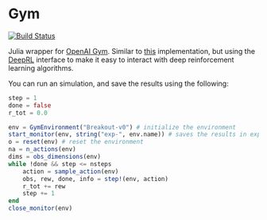 # Gym

[![Build Status](https://travis-ci.org/sisl/Gym.jl.svg?branch=master)](https://travis-ci.org/sisl/Gym.jl)

Julia wrapper for [OpenAI Gym](https://gym.openai.com/).
Similar to [this](https://github.com/tbreloff/OpenAIGym.jl) implementation, but using the [DeepRL](https://github.com/sisl/DeepRL.jl) interface to make it easy to interact with deep
reinforcement learning algorithms. 

You can run an simulation, and save the results using the following:

```julia
step = 1
done = false
r_tot = 0.0

env = GymEnvironment("Breakout-v0") # initialize the environment
start_monitor(env, string("exp-", env.name)) # saves the results in exp-Breakout-v0/
o = reset(env) # reset the environment
na = n_actions(env)                                                  
dims = obs_dimensions(env)
while !done && step <= nsteps                                       
    action = sample_action(env)                                     
    obs, rew, done, info = step!(env, action)                       
    r_tot += rew
    step += 1
end 
close_monitor(env)
```

